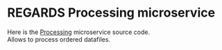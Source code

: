 # REGARDS Processing microservice

Here is the [Processing](https://regardsoss.github.io/docs/development/backend/services/processing/overview/) microservice source code.  
Allows to process ordered datafiles.
